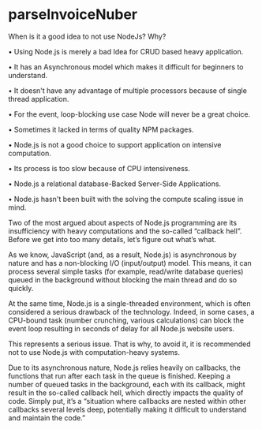 # parseInvoiceNuber
When is it a good idea to not use NodeJs? Why?

• Using Node.js is merely a bad Idea for CRUD based heavy application.

• It has an Asynchronous model which makes it difficult for beginners to understand.

• It doesn't have any advantage of multiple processors because of single thread application.

• For the event, loop-blocking use case Node will never be a great choice.

• Sometimes it lacked in terms of quality NPM packages.

• Node.js is not a good choice to support application on intensive computation.

• Its process is too slow because of CPU intensiveness.

• Node.js a relational database-Backed Server-Side Applications.

• Node.js hasn't been built with the solving the compute scaling issue in mind.

Two of the most argued about aspects of Node.js programming are its insufficiency with heavy computations and the so-called “callback hell”. Before we get into too many details, let’s figure out what’s what.

As we know, JavaScript (and, as a result, Node.js) is asynchronous by nature and has a non-blocking I/O (input/output) model. This means, it can process several simple tasks (for example, read/write database queries) queued in the background without blocking the main thread and do so quickly.

At the same time, Node.js is a single-threaded environment, which is often considered a serious drawback of the technology. Indeed, in some cases, a CPU-bound task (number crunching, various calculations) can block the event loop resulting in seconds of delay for all Node.js website users.

This represents a serious issue. That is why, to avoid it, it is recommended not to use Node.js with computation-heavy systems.

Due to its asynchronous nature, Node.js relies heavily on callbacks, the functions that run after each task in the queue is finished. Keeping a number of queued tasks in the background, each with its callback, might result in the so-called callback hell, which directly impacts the quality of code. Simply put, it’s a “situation where callbacks are nested within other callbacks several levels deep, potentially making it difficult to understand and maintain the code.”
